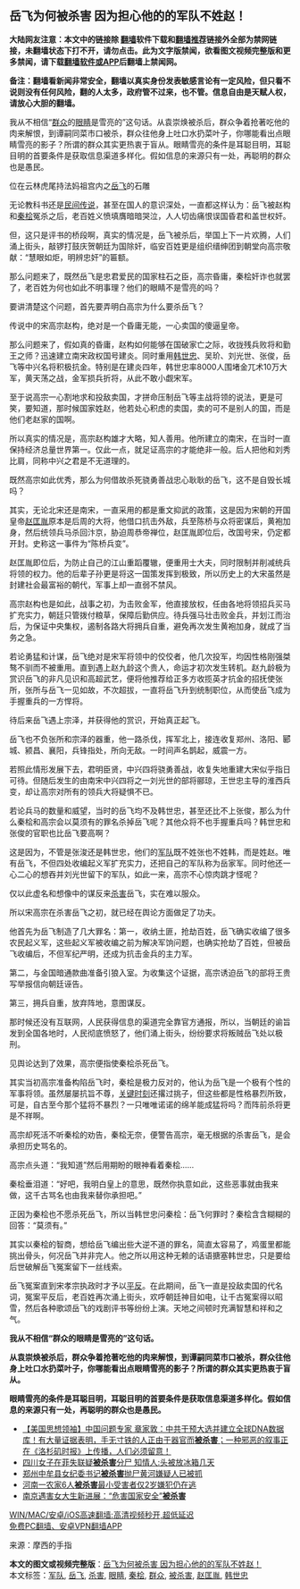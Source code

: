  <h2>岳飞为何被杀害 因为担心他的的军队不姓赵！</h2> <p class="notice"><b>大陆网友注意：本文中的链接除 <a href="https://github.com/bannedbook/fanqiang" >翻墙</a>软件下载和<a href="https://github.com/killgcd/justmysocks/blob/master/README.md">翻墙推荐</a>链接外全部为禁网链接，未翻墙状态下打不开，请勿点击。此为文字版禁闻，欲看图文视频完整版和更多禁闻，请下载<a href="https://github.com/bannedbook/fanqiang">翻墙软件或APP</a>后翻墙上禁闻网。</p><p>备注：翻墙看新闻非常安全，翻墙以真实身份发表敏感言论有一定风险，但只看不说则没有任何风险，翻的人太多，政府管不过来，也不管。信息自由是天赋人权，请放心大胆的翻墙。</b></p>  <div class="entry"> <p id="summary">我从不相信“<a href="https://www.bannedbook.org/bnews/tag/%E7%BE%A4%E4%BC%97/" class="st_tag internal_tag" rel="tag" title="标签 群众 下的日志">群众</a>的<a href="https://www.bannedbook.org/bnews/tag/%e7%9c%bc%e7%9d%9b/" class="st_tag internal_tag" rel="tag" title="标签 眼睛 下的日志">眼睛</a>是雪亮的”这句话。从袁崇焕被杀后，群众争着抢著吃他的肉来解恨，到谭嗣同菜市口被杀，群众往他身上吐口水扔菜叶子，你哪能看出点眼睛雪亮的影子？所谓的群众其实更热衷于盲从。眼睛雪亮的条件是耳聪目明，耳聪目明的首要条件是获取信息渠道多样化。假如信息的来源只有一处，再聪明的群众也是愚民。</p> <p id="conimg">位在云林虎尾持法妈祖宫内之<a href="https://www.bannedbook.org/bnews/tag/%e5%b2%b3%e9%a3%9e/" class="st_tag internal_tag" rel="tag" title="标签 岳飞 下的日志">岳飞</a>的石雕</p> <p>无论教科书还是<span class='wp_keywordlink'><a href="https://www.bannedbook.org/forum2/topic1601.html" title="正见网《民间传说》" target="_blank">民间传说</a></span>，甚至在国人的意识深处，一直都这样认为：岳飞被赵构和<a href="https://www.bannedbook.org/bnews/tag/%e7%a7%a6%e6%a1%a7/" class="st_tag internal_tag" rel="tag" title="标签 秦桧 下的日志">秦桧</a>冤杀之后，老百姓义愤填膺暗暗哭泣，人人切齿痛恨误国昏君和盖世权奸。</p> <p>但，这只是评书的桥段啊，真实的情况是，岳飞被杀后，举国上下一片欢腾，人们涌上街头，敲锣打鼓庆贺朝廷为国除奸，临安百姓更是组织缙绅团到朝堂向高宗敬献：“慧眼如炬，明辨忠奸”的匾额。</p> <p>那么问题来了，既然岳飞是忠君爱民的国家柱石之臣，高宗昏庸，秦桧奸诈也就罢了，老百姓为何也如此不明事理？他们的眼睛不是雪亮的吗？</p> <p>要讲清楚这个问题，首先要弄明白高宗为什么要杀岳飞？</p> <p>传说中的宋高宗赵构，绝对是一个昏庸无能，一心卖国的傻逼皇帝。</p> <p>那么问题来了，假如真的昏庸，赵构如何能够在国破家亡之际，收拢残兵败将和勤王之师？迅速建立南宋政权国号建炎。同时重用<a href="https://www.bannedbook.org/bnews/tag/%e9%9f%a9%e4%b8%96%e5%bf%a0/" class="st_tag internal_tag" rel="tag" title="标签 韩世忠 下的日志">韩世忠</a>、吴玠、刘光世、张俊，岳飞等中兴名将积极抗金。特别是在建炎四年，韩世忠率8000人围堵金兀术10万大军，黄天荡之战，金军损兵折将，从此不敢小觑宋军。</p> <p>至于说高宗一心割地求和投敌卖国，才拼命压制岳飞等主战将领的说法，更是可笑，要知道，那时候国家姓赵，他若处心积虑的卖国，卖的可不是别人的国，而是他们老赵家的国啊。</p>  <p>所以真实的情况是，高宗赵构雄才大略，知人善用。他所建立的南宋，在当时一直保持经济总量世界第一。仅此一点，就足证高宗的才能绝非一般。后人把他和刘秀比肩，同​​称中兴之君是不无道理的。</p> <p>既然高宗如此优秀，那么为何借故杀死骁勇善战忠心耿耿的岳飞，这不是自毁长城吗？</p> <p>其实，无论北宋还是南宋，一直采用的都是重文抑武的政策，这是因为宋朝的开国皇帝<a href="https://www.bannedbook.org/bnews/tag/%e8%b5%b5%e5%8c%a1%e8%83%a4/" class="st_tag internal_tag" rel="tag" title="标签 赵匡胤 下的日志">赵匡胤</a>原本是后周的大将，他借口抗击外敌，兵至陈桥与众将密谋后，黄袍加身，然后统领兵马杀回汴京，胁迫周恭帝禅位，赵匡胤即位后，改国号宋，仍定都开封。史称这一事件为“陈桥兵变”。</p> <p>赵匡胤即位后，为防止自己的江山重蹈覆辙，便重用士大夫，同时限制并削减统兵将领的权力。他的后辈子孙更是将这一国策发挥到极致，所以历史上的大宋虽然是封建社会最富裕的朝代，军事上却一直弱不禁风。</p> <p>高宗赵构也是如此，战事之初，为击败金军，他直接放权，任由各地将领招兵买马扩充实力，朝廷只管拨付粮草，保障后勤供应。待兵强马壮击败金兵，并划江而治后，为保证中央集权，遏制各路大将拥兵自重，避免再次发生黄袍加身，就成了当务之急。</p> <p>若论勇猛和计谋，岳飞绝对是宋军将领中的佼佼者，他几次投军，均因性格刚强桀骜不驯而不被重用。直到遇上赵九龄这个贵人，命运才初次发生转机。赵九龄极为赏识岳飞的非凡见识和高超武艺，便将他推荐给正多方收揽英才抗金的招抚使张所，张所与岳飞一见如故，不次超拔，一直将岳飞升到统制职位，从而使岳飞成为手握重兵的一方悍将。</p> <p>待后来岳飞遇上宗泽，并获得他的赏识，开始真正起飞。</p> <p>岳飞也不负张所和宗泽的器重，他一路杀伐，挥军北上，接连收复郑州、洛阳、郾城、颍昌、襄阳，兵锋指处，所向无敌。一时间声名鹊起，威震一方。</p> <p>若照此情形发展下去，君明臣贤，中兴四将骁勇善战，收复失地重建大宋似乎指日可待。但随后发生的由南宋中兴四将之一刘光世的部将郦琼，王世忠主导的淮西兵变，却让高宗对所有的领兵大将疑惧不已。</p>  <p>若论兵马的数量和威望，当时的岳飞均不及韩世忠，甚至还比不上张俊，那么为什么秦桧和高宗会以莫须有的罪名杀掉岳飞呢？其他众将不也手握重兵吗？韩世忠和张俊的官职也比岳飞要高啊？</p> <p>这是因为，不管是张浚还是韩世忠，他们的<a href="https://www.bannedbook.org/bnews/tag/%E5%86%9B%E9%98%9F/" class="st_tag internal_tag" rel="tag" title="标签 军队 下的日志">军队</a>既不姓张也不姓韩，而是姓赵。唯有岳飞，不但四处收编起义军扩充实力，还把自己的军队称为岳家军。同时他还一心二心的想吞并刘光世留下的军队，如此一来，高宗不心惊肉跳才怪呢？</p> <p>仅以此虚名和想像中的谋反来<a href="https://www.bannedbook.org/bnews/tag/%E6%9D%80%E5%AE%B3/" class="st_tag internal_tag" rel="tag" title="标签 杀害 下的日志">杀害</a>岳飞，实在难以服众。</p> <p>所以宋高宗在杀害岳飞之初，就已经在舆论方面做足了功夫。</p> <p>他首先为岳飞制造了几大罪名：第一，收纳土匪，抢劫百姓，岳飞确实收编了很多农民起义军，这些起义军被收编之前为解决军饷问题，也确实抢劫了百姓，但被岳飞收编后，不但军纪严明，还成为抗击金兵的主力军。</p> <p>第二，与金国暗通款曲准备引狼入室。为收集这个证据，高宗诱迫岳飞的部将王贵写举报信向朝廷诬告。</p> <p>第三，拥兵自重，放弃阵地，意图谋反。</p> <p>那时候还没有互联网，人民获得信息的渠道完全靠官方通报，所以，当朝廷的谕旨发到全国各地时，人民彻底愤怒了，他们涌上街头，纷纷要求将叛贼岳飞处以极刑。</p> <p>见舆论达到了效果，高宗便指使秦桧杀死岳飞。</p>  <p>其实当初高宗准备构陷岳飞时，秦桧是极力反对的，他认为岳飞是一个极有个性的军事将领。虽然屡屡抗旨不尊，<span class='wp_keywordlink'><a href="https://www.bannedbook.org/forum2/topic151.html" title="关键时刻：李鹏日记" target="_blank">关键时刻</a></span>还撂过挑子，但这些都是性格暴烈所致，可是，自古至今那个猛将不暴烈？一只唯唯诺诺的绵羊能成猛将吗？而阵前杀将更是不祥啊。</p> <p>高宗却死活不听秦桧的劝告，秦桧无奈，便警告高宗，毫无根据的杀害岳飞，是会承担历史骂名的。</p> <p>高宗点头道：“我知道”然后用期盼的眼神看着秦桧……</p> <p>秦桧垂泪道：“好吧，我明白皇上的意思，既然你执意如此，这些恶事就由我来做，这千古骂名也由我来替你承担吧。”</p> <p>正因为秦桧也不愿杀死岳飞，所以当韩世忠问秦桧：岳飞何罪时？秦桧含含糊糊的回答：“莫须有。”</p> <p>其实以秦桧的智商，想给岳飞编出些大逆不道的罪名，简直太容易了，鸡蛋里都能挑出骨头，何况岳飞并非完人。他之所以用这种无赖的话语搪塞韩世忠，只是要给后世破解岳飞冤案留下一丝线索。</p> <p>岳飞冤案直到宋孝宗执政时才予以<span class='wp_keywordlink'><a href="https://www.bannedbook.org/forum11/topic332.html" title="禁片：平反的把戏" target="_blank">平反</a></span>。在此期间，岳飞一直是投敌卖国的代名词，冤案平反后，老百姓再次涌上街头，欢呼朝廷神目如电，让千古冤案得以昭雪，然后各种歌颂岳飞的戏剧评书等纷纷上演。天地之间顿时充满智慧和祥和之气。</p> <p><strong>我从不相信“群众的眼睛是雪亮的”这句话。</strong></p> <p><strong>从袁崇焕被杀后，群众争着抢著吃他的肉来解恨，到谭嗣同菜市口被杀，群众往他身上吐口水扔菜叶子，你哪能看出点眼睛雪亮的影子？所谓的群众其实更热衷于盲从。</strong></p>  <p><strong>眼睛雪亮的条件是耳聪目明，耳聪目明的首要条件是获取信息渠道多样化。假如信息的来源只有一处，再聪明的群众也是愚民。</strong></p> <ul class='op-related-articles' title='相关阅读'> <li><a href='https://www.bannedbook.org/bnews/bannedvideo/20210104/1460563.html' target='_blank'>【美国思想领袖】中国问题专家 章家敦：中共干预大选并建立全球DNA数据库！有大量证据表明，手无寸铁的人正由于器官而<b>被杀害</b>；一种邪恶的叙事正在《洛杉矶时报》上传播，人们必须留意！</a></li> <li><a href='https://www.bannedbook.org/bnews/baitai/20201203/1441360.html' target='_blank'>四川女子在菲失联疑<b>被杀害</b>分尸 知情人:头被放冰箱几天</a></li> <li><a href='https://www.bannedbook.org/bnews/baitai/20201126/1437461.html' target='_blank'>郑州中牟县女纪委书记<b>被杀害</b>抛尸黄河嫌疑人已被抓</a></li> <li><a href='https://www.bannedbook.org/bnews/baitai/20201116/1431573.html' target='_blank'>河南一农家6人<b>被杀害</b>最小受害者仅2岁嫌犯仍在逃</a></li> <li><a href='https://www.bannedbook.org/bnews/cbnews/20201112/1429992.html' target='_blank'>南京遇害女大生新进展：“危害国家安全”<b>被杀害</b></a></li> </ul> <p class="texttj"> <a href="https://github.com/bannedbook/fanqiang/wiki/V2ray%E6%9C%BA%E5%9C%BA" target="_blank">WIN/MAC/安卓/iOS高速翻墙:高清视频秒开,超低延迟</a><br/> <a href="https://github.com/bannedbook/fanqiang/wiki/%E7%A6%81%E9%97%BB%E7%BD%91%E5%AE%89%E5%8D%93%E7%BF%BB%E5%A2%99%E6%96%B0%E9%97%BBAPP" target="_blank">免费PC翻墙、安卓VPN翻墙APP</a></p><p> 来源：摩西的手指 </p><a name='sharetosocial'></a>       <div><b>本文的图文或视频完整版</b>：<a href='https://www.bannedbook.org/bnews/comments/20210311/1502557.html'>岳飞为何被杀害 因为担心他的的军队不姓赵！</a></div>  </div><!--END ENTRY--> <div class="postfooter"> <div>本文标签：<a href="https://www.bannedbook.org/bnews/tag/%E5%86%9B%E9%98%9F/" rel="tag">军队</a>, <a href="https://www.bannedbook.org/bnews/tag/%e5%b2%b3%e9%a3%9e/" rel="tag">岳飞</a>, <a href="https://www.bannedbook.org/bnews/tag/%E6%9D%80%E5%AE%B3/" rel="tag">杀害</a>, <a href="https://www.bannedbook.org/bnews/tag/%e7%9c%bc%e7%9d%9b/" rel="tag">眼睛</a>, <a href="https://www.bannedbook.org/bnews/tag/%e7%a7%a6%e6%a1%a7/" rel="tag">秦桧</a>, <a href="https://www.bannedbook.org/bnews/tag/%E7%BE%A4%E4%BC%97/" rel="tag">群众</a>, <a href="https://www.bannedbook.org/bnews/tag/%E8%A2%AB%E6%9D%80%E5%AE%B3/" rel="tag">被杀害</a>, <a href="https://www.bannedbook.org/bnews/tag/%e8%b5%b5%e5%8c%a1%e8%83%a4/" rel="tag">赵匡胤</a>, <a href="https://www.bannedbook.org/bnews/tag/%e9%9f%a9%e4%b8%96%e5%bf%a0/" rel="tag">韩世忠</a></div>  </div><!--END POSTFOOTER--> 